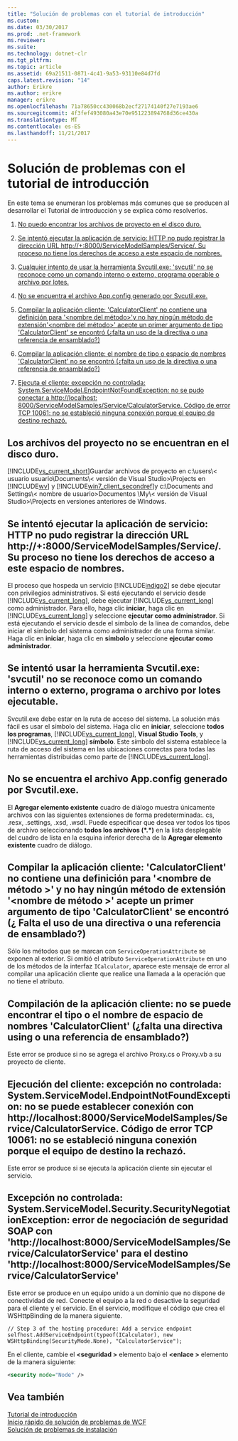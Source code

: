 ```yaml
---
title: "Solución de problemas con el tutorial de introducción"
ms.custom: 
ms.date: 03/30/2017
ms.prod: .net-framework
ms.reviewer: 
ms.suite: 
ms.technology: dotnet-clr
ms.tgt_pltfrm: 
ms.topic: article
ms.assetid: 69a21511-0871-4c41-9a53-93110e84d7fd
caps.latest.revision: "14"
author: Erikre
ms.author: erikre
manager: erikre
ms.openlocfilehash: 71a78650cc430068b2ecf27174140f27e7193ae6
ms.sourcegitcommit: 4f3fef493080a43e70e951223894768d36ce430a
ms.translationtype: MT
ms.contentlocale: es-ES
ms.lasthandoff: 11/21/2017
---
```

# <a name="troubleshooting-the-getting-started-tutorial"></a>Solución de problemas con el tutorial de introducción
En este tema se enumeran los problemas más comunes que se producen al desarrollar el Tutorial de introducción y se explica cómo resolverlos.  
  
1.  [No puedo encontrar los archivos de proyecto en el disco duro.](../../../docs/framework/wcf/troubleshooting-the-getting-started-tutorial.md#BKMK_q1)  
  
2.  [Se intentó ejecutar la aplicación de servicio: HTTP no pudo registrar la dirección URL http://+:8000/ServiceModelSamples/Service/. Su proceso no tiene los derechos de acceso a este espacio de nombres.](../../../docs/framework/wcf/troubleshooting-the-getting-started-tutorial.md#BKMK_q2)  
  
3.  [Cualquier intento de usar la herramienta Svcutil.exe: 'svcutil' no se reconoce como un comando interno o externo, programa operable o archivo por lotes.](../../../docs/framework/wcf/troubleshooting-the-getting-started-tutorial.md#BKMK_q3)  
  
4.  [No se encuentra el archivo App.config generado por Svcutil.exe.](../../../docs/framework/wcf/troubleshooting-the-getting-started-tutorial.md#BKMK_q4)  
  
5.  [Compilar la aplicación cliente: 'CalculatorClient' no contiene una definición para '&lt;nombre del método&gt;'y no hay ningún método de extensión'&lt;nombre del método&gt;' acepte un primer argumento de tipo 'CalculatorClient' se encontró (¿falta un uso de la directiva o una referencia de ensamblado?)](../../../docs/framework/wcf/troubleshooting-the-getting-started-tutorial.md#BKMK_q5)  
  
6.  [Compilar la aplicación cliente: el nombre de tipo o espacio de nombres 'CalculatorClient' no se encontró (¿falta un uso de la directiva o una referencia de ensamblado?)](../../../docs/framework/wcf/troubleshooting-the-getting-started-tutorial.md#BKMK_q6)  
  
7.  [Ejecuta el cliente: excepción no controlada: System.ServiceModel.EndpointNotFoundException: no se pudo conectar a http://localhost: 8000/ServiceModelSamples/Service/CalculatorService. Código de error TCP 10061: no se estableció ninguna conexión porque el equipo de destino rechazó.](../../../docs/framework/wcf/troubleshooting-the-getting-started-tutorial.md#BKMK_q7)  
  
<a name="BKMK_q1"></a>   
## <a name="i-am-unable-to-find-the-project-files-on-my-hard-drive"></a>Los archivos del proyecto no se encuentran en el disco duro.  
 [!INCLUDE[vs_current_short](../../../includes/vs-current-short-md.md)]Guardar archivos de proyecto en c:\users\\< usuario usuario\Documents\\< versión de Visual Studio\>\Projects en [!INCLUDE[wv](../../../includes/wv-md.md)] y [!INCLUDE[win7_client_secondref](../../../includes/win7-client-secondref-md.md)]y c:\Documents and Settings\\< nombre de usuario\>Documentos \My\\< versión de Visual Studio\>\Projects en versiones anteriores de Windows.  
  
<a name="BKMK_q2"></a>   
## <a name="attempting-to-run-the-service-application-http-could-not-register-url-http8000servicemodelsamplesservice-your-process-does-not-have-access-rights-to-this-namespace"></a>Se intentó ejecutar la aplicación de servicio: HTTP no pudo registrar la dirección URL http://+:8000/ServiceModelSamples/Service/. Su proceso no tiene los derechos de acceso a este espacio de nombres.  
 El proceso que hospeda un servicio [!INCLUDE[indigo2](../../../includes/indigo2-md.md)] se debe ejecutar con privilegios administrativos. Si está ejecutando el servicio desde [!INCLUDE[vs_current_long](../../../includes/vs-current-long-md.md)], debe ejecutar [!INCLUDE[vs_current_long](../../../includes/vs-current-long-md.md)] como administrador. Para ello, haga clic **iniciar**, haga clic en [!INCLUDE[vs_current_long](../../../includes/vs-current-long-md.md)] y seleccione **ejecutar como administrador**. Si está ejecutando el servicio desde el símbolo de la línea de comandos, debe iniciar el símbolo del sistema como administrador de una forma similar. Haga clic en **iniciar**, haga clic en **símbolo** y seleccione **ejecutar como administrador**.  
  
<a name="BKMK_q3"></a>   
## <a name="attempting-to-use-the-svcutilexe-tool-svcutil-is-not-recognized-as-an-internal-or-external-command-operable-program-or-batch-file"></a>Se intentó usar la herramienta Svcutil.exe: 'svcutil' no se reconoce como un comando interno o externo, programa o archivo por lotes ejecutable.  
 Svcutil.exe debe estar en la ruta de acceso del sistema. La solución más fácil es usar el símbolo del sistema. Haga clic en **iniciar**, seleccione **todos los programas**, [!INCLUDE[vs_current_long](../../../includes/vs-current-long-md.md)], **Visual Studio Tools**, y [!INCLUDE[vs_current_long](../../../includes/vs-current-long-md.md)] **símbolo**. Este símbolo del sistema establece la ruta de acceso del sistema en las ubicaciones correctas para todas las herramientas distribuidas como parte de [!INCLUDE[vs_current_long](../../../includes/vs-current-long-md.md)].  
  
<a name="BKMK_q4"></a>   
## <a name="unable-to-find-the-appconfig-file-generated-by-svcutilexe"></a>No se encuentra el archivo App.config generado por Svcutil.exe.  
 El **Agregar elemento existente** cuadro de diálogo muestra únicamente archivos con las siguientes extensiones de forma predeterminada:. cs, .resx, .settings, .xsd, .wsdl. Puede especificar que desea ver todos los tipos de archivo seleccionando **todos los archivos (\*.\*)**  en la lista desplegable del cuadro de lista en la esquina inferior derecha de la **Agregar elemento existente** cuadro de diálogo.  
  
<a name="BKMK_q5"></a>   
## <a name="compiling-the-client-application-calculatorclient-does-not-contain-a-definition-for-method-name-and-no-extension-method-method-name-accepting-a-first-argument-of-type-calculatorclient-could-be-found-are-you-missing-a-using-directive-or-an-assembly-reference"></a>Compilar la aplicación cliente: 'CalculatorClient' no contiene una definición para '\<nombre de método >' y no hay ningún método de extensión '\<nombre de método >' acepte un primer argumento de tipo 'CalculatorClient' se encontró (¿ Falta el uso de una directiva o una referencia de ensamblado?)  
 Sólo los métodos que se marcan con `ServiceOperationAttribute` se exponen al exterior. Si omitió el atributo `ServiceOperationAttribute` en uno de los métodos de la interfaz `ICalculator`, aparece este mensaje de error al compilar una aplicación cliente que realice una llamada a la operación que no tiene el atributo.  
  
<a name="BKMK_q6"></a>   
## <a name="compiling-the-client-application-the-type-or-namespace-name-calculatorclient-could-not-be-found-are-you-missing-a-using-directive-or-an-assembly-reference"></a>Compilación de la aplicación cliente: no se puede encontrar el tipo o el nombre de espacio de nombres 'CalculatorClient' (¿falta una directiva using o una referencia de ensamblado?)  
 Este error se produce si no se agrega el archivo Proxy.cs o Proxy.vb a su proyecto de cliente.  
  
<a name="BKMK_q7"></a>   
## <a name="running-the-client-unhandled-exception-systemservicemodelendpointnotfoundexception-could-not-connect-to-httplocalhost8000servicemodelsamplesservicecalculatorservice-tcp-error-code-10061-no-connection-could-be-made-because-the-target-machine-actively-refused-it"></a>Ejecución del cliente: excepción no controlada: System.ServiceModel.EndpointNotFoundException: no se puede establecer conexión con http://localhost:8000/ServiceModelSamples/Service/CalculatorService. Código de error TCP 10061: no se estableció ninguna conexión porque el equipo de destino la rechazó.  
 Este error se produce si se ejecuta la aplicación cliente sin ejecutar el servicio.  
  
<a name="BKMK_q8"></a>   
## <a name="unhandled-exception-systemservicemodelsecuritysecuritynegotiationexception-soap-security-negotiation-with-httplocalhost8000servicemodelsamplesservicecalculatorservice-for-target-httplocalhost8000servicemodelsamplesservicecalculatorservice-failed"></a>Excepción no controlada: System.ServiceModel.Security.SecurityNegotiationException: error de negociación de seguridad SOAP con 'http://localhost:8000/ServiceModelSamples/Service/CalculatorService' para el destino 'http://localhost:8000/ServiceModelSamples/Service/CalculatorService'  
 Este error se produce en un equipo unido a un dominio que no dispone de conectividad de red. Conecte el equipo a la red o desactive la seguridad para el cliente y el servicio. En el servicio, modifique el código que crea el WSHttpBinding de la manera siguiente.  
  
```  
// Step 3 of the hosting procedure: Add a service endpoint  
selfhost.AddServiceEndpoint(typeof(ICalculator), new WSHttpBinding(SecurityMode.None), "CalculatorService");  
```  
  
 En el cliente, cambie el  **\<seguridad >** elemento bajo el  **\<enlace >** elemento de la manera siguiente:  
  
```xml  
<security mode="Node" />  
```  
  
## <a name="see-also"></a>Vea también  
 [Tutorial de introducción](../../../docs/framework/wcf/getting-started-tutorial.md)  
 [Inicio rápido de solución de problemas de WCF](../../../docs/framework/wcf/wcf-troubleshooting-quickstart.md)  
 [Solución de problemas de instalación](../../../docs/framework/wcf/troubleshooting-setup-issues.md)

